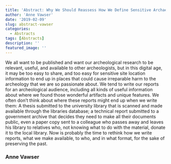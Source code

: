 ```yaml
---
title: 'Abstract: Why We Should Reassess How We Define Sensitive Archaeological Data and How We Share It'
author: 'Anne Vawser'
date: '2019-02-09'
slug: abstract-vawser
categories:
  - Abstracts
tags: [Abstracts]
description: ''
featured_image: ''
---
```


We all want to be published and want our archeological research to be relevant, useful, and available to other archeologists, but in this digital age, it may be too easy to share, and too easy for sensitive site location information to end up in places that could cause irreparable harm to the archeology that we are so passionate about. We tend to write our reports for an archeological audience, including all kinds of useful information about where we found those wonderful artifacts and unique features. We often don’t think about where these reports might end up when we write them: A thesis submitted to the university library that is scanned and made available through the libraries database; a technical report submitted to a government archive that decides they need to make all their documents public, even a paper copy sent to a colleague who passes away and leaves his library to relatives who, not knowing what to do with the material, donate it to the local library. Now is probably the time to rethink how we write reports, what we make available, to who, and in what format, for the sake of preserving the past.

### Anne Vawser